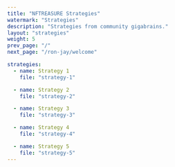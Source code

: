 ```yaml
---
title: "NFTREASURE Strategies"
watermark: "Strategies"
description: "Strategies from community gigabrains."
layout: "strategies"
weight: 5
prev_page: "/"
next_page: "/ron-jay/welcome"

strategies:
  - name: Strategy 1
    file: "strategy-1"

  - name: Strategy 2
    file: "strategy-2"

  - name: Strategy 3
    file: "strategy-3"

  - name: Strategy 4
    file: "strategy-4"

  - name: Strategy 5
    file: "strategy-5"
---
```

